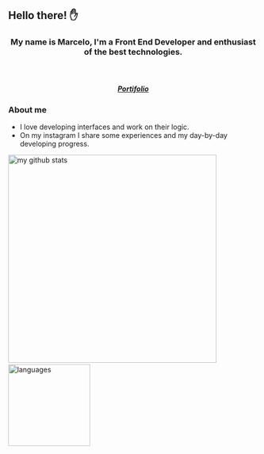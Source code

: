 ## Hello there! ✋

<h3 align="center">
  My name is Marcelo, I'm a Front End Developer and enthusiast of the best technologies.
<p align="center"><br/>
  <h5 align="center"><a href="https://marcelotheark.com/">Portifolio</a></h5>
</p>
</h3>

### About me

- I love developing interfaces and work on their logic.
- On my instagram I share some experiences and my day-by-day developing progress.

<p align="start">
 <img src="https://github-readme-stats.vercel.app/api?username=arcmena&show_icons=true&theme=dark" alt="my github stats" width="420"/>&nbsp;<img src="https://github-readme-stats.vercel.app/api/top-langs/?username=arcmena&layout=compact&theme=dark" alt="languages" height="165">
</p>

